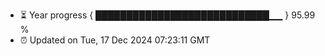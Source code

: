 - ⏳ Year progress { ████████████████████████████▁▁ } 95.99 %
- ⏰ Updated on Tue, 17 Dec 2024 07:23:11 GMT

